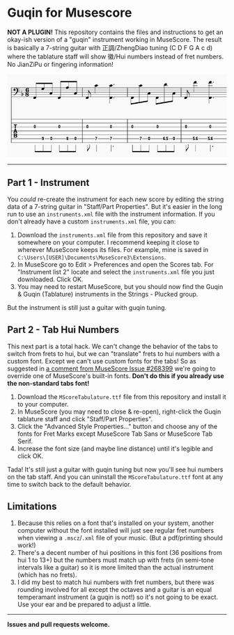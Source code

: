 # Guqin for Musescore

**NOT A PLUGIN!** This repository contains the files and instructions to get an okay-ish version of a "guqin" instrument working in MuseScore. The result is basically a 7-string guitar with 正調/ZhengDiao tuning (C D F G A c d) where the tablature staff will show 徽/Hui numbers instead of fret numbers. No JianZiPu or fingering information!

![Screenshot of linked staff and tabs with hui numbers](https://github.com/cantrellnm/musescore-guqin/blob/main/screenshot.png?raw=true)

---

## Part 1 - Instrument

You *could* re-create the instrument for each new score by editing the string data of a 7-string guitar in "Staff/Part Properties". But it's easier in the long run to use an `instruments.xml` file with the instrument information. If you don't already have a custom `instruments.xml` file, you can:

1. Download the `instruments.xml` file from this repository and save it somewhere on your computer. I recommend keeping it close to wherever MuseScore keeps its files. For example, mine is saved in `C:\Users\[USER]\Documents\MuseScore3\Extensions`.
2. In MuseScore go to Edit > Preferences and open the Scores tab. For "Instrument list 2" locate and select the `instruments.xml` file you just downloaded. Click OK.
3. You may need to restart MuseScore, but you should now find the Guqin & Guqin (Tablature) instruments in the Strings - Plucked group.

But the instrument is still just a guitar with guqin tuning.

## Part 2 - Tab Hui Numbers

This next part is a total hack. We can't change the behavior of the tabs to switch from frets to hui, but we can "translate" frets to hui numbers with a custom font. Except we can't use custom fonts for the tabs! So as suggested in [a comment from MuseScore Issue #268399](https://musescore.org/en/node/268399#comment-1111872) we're going to override one of MuseScore's built-in fonts. **Don't do this if you already use the non-standard tabs font!**

1. Download the `MScoreTabulature.ttf` file from this repository and install it to your computer.
2. In MuseScore (you may need to close & re-open), right-click the Guqin tablature staff and click "Staff/Part Properties".
3. Click the "Advanced Style Properties..." button and choose any of the fonts for Fret Marks except MuseScore Tab Sans or MuseScore Tab Serif.
4. Increase the font size (and maybe line distance) until it's legible and click OK.

Tada! It's still just a guitar with guqin tuning but now you'll see hui numbers on the tab staff. And you can uninstall the `MScoreTabulature.ttf` font at any time to switch back to the default behavior.

## Limitations

1. Because this relies on a font that's installed on your system, another computer without the font installed will just see regular fret numbers when viewing a `.mscz`/`.xml` file of your music. (But a pdf/printing should work!)
2. There's a decent number of hui positions in this font (36 positions from hui 1 to 13+) but the numbers must match up with frets (in semi-tone intervals like a guitar) so it is more limited than the actual instrument (which has no frets).
3. I did my best to match hui numbers with fret numbers, but there was rounding involved for all except the octaves and a guitar is an equal temperamant instrument (a guqin is not!) so it's not going to be exact. Use your ear and be prepared to adjust a little.

---

**Issues and pull requests welcome.**